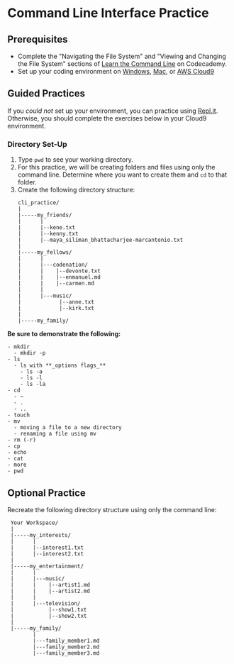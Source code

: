 # Command Line Interface Practice

## Prerequisites
* Complete the "Navigating the File System" and "Viewing and Changing the File System" sections of [Learn the Command Line](https://www.codecademy.com/learn/learn-the-command-line) on Codecademy.
* Set up your coding environment on [Windows](https://github.com/The-Marcy-Lab-School/local-environment-setup-wsl), [Mac](https://github.com/The-Marcy-Lab-School/local-environment-setup-mac), or [AWS Cloud9](https://github.com/The-Marcy-Lab-School/aws-cloud9-environment-setup)

## Guided Practices

If you _could not_ set up your environment, you can practice using [Repl.it](https://repl.it/languages/bash). Otherwise, you should complete the exercises below in your Cloud9 environment.

### Directory Set-Up
1. Type `pwd` to see your working directory.
2. For this practice, we will be creating folders and files using only the command line. Determine where you want to create them and `cd` to that folder.
3. Create the following directory structure:
   ```
   cli_practice/
   |
   |-----my_friends/
   |      |
   |      |--kene.txt
   |      |--kenny.txt
   |      |--maya_siliman_bhattacharjee-marcantonio.txt
   |
   |-----my_fellows/
   |      |
   |      |---codenation/
   |      |    |--devonte.txt
   |      |    |--enmanuel.md
   |      |    |--carmen.md
   |      |
   |      |---music/
   |            |--anne.txt
   |            |--kirk.txt
   |
   |-----my_family/            
   ```

  **Be sure to demonstrate the following:**

    - mkdir
      - mkdir -p
    - ls
      - ls with **_options flags_**
        - ls -a
        - ls -l
        - ls -la
    - cd
      - ~
      - .
      - ..
    - touch
    - mv
      - moving a file to a new directory
      - renaming a file using mv
    - rm (-r)
    - cp
    - echo
    - cat
    - more
    - pwd

## Optional Practice 
Recreate the following directory structure using only the command line:
```
 Your Workspace/
 |
 |-----my_interests/
 |      |
 |      |--interest1.txt
 |      |--interest2.txt
 |
 |-----my_entertainment/
 |      |
 |      |---music/
 |      |    |--artist1.md
 |      |    |--artist2.md
 |      |
 |      |---television/
 |           |--show1.txt
 |           |--show2.txt
 |
 |-----my_family/            
        |
        |---family_member1.md
        |---family_member2.md
        |---family_member3.md
```
